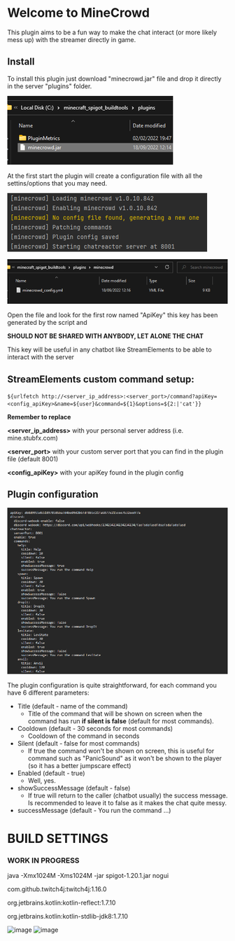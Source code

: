 # Welcome to MineCrowd
This plugin aims to be a fun way to make the chat interact (or more likely mess up) with the streamer directly in game.

## Install
To install this plugin just download "minecrowd.jar" file and drop it directly in the server "plugins" folder.

![](readmeImages/drop_in_plugins_folder.png)

At the first start the plugin will create a configuration file with all the settins/options that you may need.

![](readmeImages/no_config_file_found.png)

![](readmeImages/minecrowd_config_in_folder.png)

Open the file and look for the first row named "ApiKey" this key has been generated by the script and 

**SHOULD NOT BE SHARED WITH ANYBODY, LET ALONE THE CHAT**

This key will be useful in any chatbot like StreamElements to be able to interact with the server

## StreamElements custom command setup:

`${urlfetch http://<server_ip_address>:<server_port>/command?apiKey=<config_apiKey>&name=${user}&command=${1}&options=${2:|'cat'}}`

**Remember to replace**

**<server_ip_address>** with your personal server address (i.e. mine.stubfx.com)

**<server_port>** with your custom server port that you can find in the plugin file (default 8001)

**<config_apiKey>** with your apiKey found in the plugin config

## Plugin configuration

![](readmeImages/config_file.png)

The plugin configuration is quite straightforward, for each command you have 6 different parameters:

- Title (default - name of the command)
  - Title of the command that will be shown on screen when the command has run **if silent is false** (default for most commands).
- Cooldown (default - 30 seconds for most commands)
  - Cooldown of the command in seconds
- Silent (default - false for most commands)
  - If true the command won't be shown on screen, this is useful for command such as "PanicSound" as it won't be shown to the player (so it has a better jumpscare effect)
- Enabled (default - true)
  - Well, yes.
- showSuccessMessage (default - false)
  - If true will return to the caller (chatbot usually) the success message. Is recommended to leave it to false as it makes the chat quite messy.
- successMessage (default - You run the command ...)


# BUILD SETTINGS
### WORK IN PROGRESS

java -Xmx1024M -Xms1024M -jar spigot-1.20.1.jar nogui

com.github.twitch4j:twitch4j:1.16.0

org.jetbrains.kotlin:kotlin-reflect:1.7.10

org.jetbrains.kotlin:kotlin-stdlib-jdk8:1.7.10

![image](https://github.com/stubfx/minecrowd/assets/14958556/7d6e3bf8-c232-4771-bd37-fdb0f0190974)
![image](https://github.com/stubfx/minecrowd/assets/14958556/535cc0df-dffe-43b4-aaa4-1b403ab25206)
